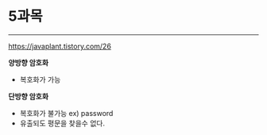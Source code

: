 # 5과목

---

https://javaplant.tistory.com/26



**양방향 암호화** 

+ 복호화가 가능



**단방향 암호화**

+ 복호화가 불가능  ex) password 
+ 유출되도 평문을 찾을수 없다.